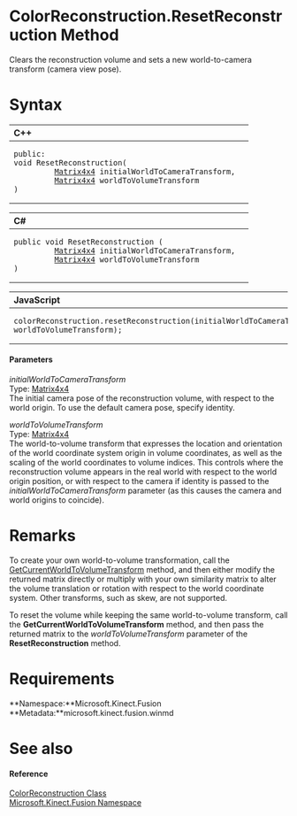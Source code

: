 ColorReconstruction.ResetReconstruction Method  
==============================================  

Clears the reconstruction volume and sets a new world-to-camera transform (camera view pose). <span id="syntaxSection"></span>

Syntax  
======  

<table>
<colgroup>
<col width="100%" />
</colgroup>
<thead>
<tr class="header">
<th align="left">C++</th>
</tr>
</thead>
<tbody>
<tr class="odd">
<td align="left"><pre><code>public:  
void ResetReconstruction(  
         <a href="../../Matrix4x4_Structure.md">Matrix4x4</a> initialWorldToCameraTransform,  
         <a href="../../Matrix4x4_Structure.md">Matrix4x4</a> worldToVolumeTransform  
)</code></pre></td>
</tr>
</tbody>
</table>

<table>
<colgroup>
<col width="100%" />
</colgroup>
<thead>
<tr class="header">
<th align="left">C#</th>
</tr>
</thead>
<tbody>
<tr class="odd">
<td align="left"><pre><code>public void ResetReconstruction (  
         <a href="../../Matrix4x4_Structure.md">Matrix4x4</a> initialWorldToCameraTransform,  
         <a href="../../Matrix4x4_Structure.md">Matrix4x4</a> worldToVolumeTransform  
)</code></pre></td>
</tr>
</tbody>
</table>

<table>
<colgroup>
<col width="100%" />
</colgroup>
<thead>
<tr class="header">
<th align="left">JavaScript</th>
</tr>
</thead>
<tbody>
<tr class="odd">
<td align="left"><pre><code>colorReconstruction.resetReconstruction(initialWorldToCameraTransform, worldToVolumeTransform);</code></pre></td>
</tr>
</tbody>
</table>

<span id="ID4EG"></span>
#### Parameters  

*initialWorldToCameraTransform*    
Type: [Matrix4x4](../../Matrix4x4_Structure.md)  
 The initial camera pose of the reconstruction volume, with respect to the world origin. To use the default camera pose, specify identity.  

*worldToVolumeTransform*    
Type: [Matrix4x4](../../Matrix4x4_Structure.md)  
 The world-to-volume transform that expresses the location and orientation of the world coordinate system origin in volume coordinates, as well as the scaling of the world coordinates to volume indices. This controls where the reconstruction volume appears in the real world with respect to the world origin position, or with respect to the camera if identity is passed to the *initialWorldToCameraTransform* parameter (as this causes the camera and world origins to coincide).  

<span id="remarks"></span>

Remarks  
=======  

To create your own world-to-volume transformation, call the [GetCurrentWorldToVolumeTransform](GetCurrentWorldToVolumeTra.md) method, and then either modify the returned matrix directly or multiply with your own similarity matrix to alter the volume translation or rotation with respect to the world coordinate system. Other transforms, such as skew, are not supported.  

To reset the volume while keeping the same world-to-volume transform, call the **GetCurrentWorldToVolumeTransform** method, and then pass the returned matrix to the *worldToVolumeTransform* parameter of the **ResetReconstruction** method.  

<span id="requirements"></span>

Requirements  
============  

**Namespace:**Microsoft.Kinect.Fusion  
**Metadata:**microsoft.kinect.fusion.winmd  

<span id="ID4E1B"></span>

See also  
========  

<span id="ID4E3B"></span>
#### Reference  

[ColorReconstruction Class](../../ColorReconstruction_Class.md)  
 [Microsoft.Kinect.Fusion Namespace](../../../Kinect.Fusion.md)  



<!--Please do not edit the data in the comment block below.-->
<!--
TOCTitle : ResetReconstruction Method
RLTitle : ColorReconstruction.ResetReconstruction Method
KeywordK : ResetReconstruction method
KeywordK : ColorReconstruction.ResetReconstruction method
KeywordF : Microsoft.Kinect.Fusion.ColorReconstruction.ResetReconstruction
KeywordF : ColorReconstruction.ResetReconstruction
KeywordF : ResetReconstruction
KeywordF : Microsoft.Kinect.Fusion.ColorReconstruction.ResetReconstruction(Microsoft.Kinect.Fusion.Matrix4x4,Microsoft.Kinect.Fusion.Matrix4x4)
KeywordA : M:Microsoft.Kinect.Fusion.ColorReconstruction.ResetReconstruction(Microsoft.Kinect.Fusion.Matrix4x4,Microsoft.Kinect.Fusion.Matrix4x4)
AssetID : M:Microsoft.Kinect.Fusion.ColorReconstruction.ResetReconstruction(Microsoft.Kinect.Fusion.Matrix4x4,Microsoft.Kinect.Fusion.Matrix4x4)
Locale : en-us
CommunityContent : 1
APIType : Managed
APILocation : microsoft.kinect.fusion.winmd
APIName : Microsoft.Kinect.Fusion.ColorReconstruction.ResetReconstruction
TargetOS : Windows
TopicType : kbSyntax
DevLang : VB
DevLang : CSharp
DevLang : JavaScript
DevLang : C++
DocSet : K4Wv2
ProjType : K4Wv2Proj
Technology : Kinect for Windows
Product : Kinect for Windows SDK v2
productversion : 20
-->
